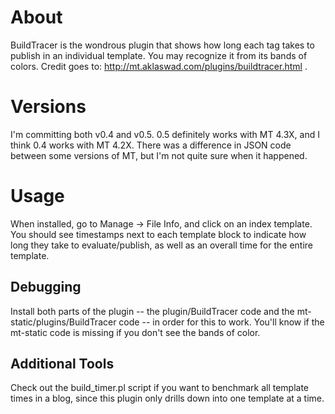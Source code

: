 # About
BuildTracer is the wondrous plugin that shows how long each tag takes to publish in an individual template.  You may recognize it from its bands of colors.  Credit goes to: http://mt.aklaswad.com/plugins/buildtracer.html .

# Versions
I'm committing both v0.4 and v0.5.  0.5 definitely works with MT 4.3X, and I think 0.4 works with MT 4.2X.  There was a difference in JSON code between some versions of MT, but I'm not quite sure when it happened.  

# Usage
When installed, go to Manage -> File Info, and click on an index template.  You should see timestamps next to each template block to indicate how long they take to evaluate/publish, as well as an overall time for the entire template.

## Debugging
Install both parts of the plugin -- the plugin/BuildTracer code and the mt-static/plugins/BuildTracer code -- in order for this to work.  You'll know if the mt-static code is missing if you don't see the bands of color.

## Additional Tools
Check out the build_timer.pl script if you want to benchmark all template times in a blog, since this plugin only drills down into one template at a time.